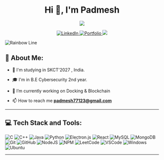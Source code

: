 <h1 align="center">Hi 👋, I'm Padmesh </h1>

<p align="center">
  <img src="https://readme-typing-svg.herokuapp.com/?lines=Hacker%20by%20day,%20defender%20by%20night%20🕵️‍♂️;Transforming%20vulnerabilities%20into%20strengths%20🛠️;&center=true&width=570&height=45" />
</p>

<p align="center">
  <a href="https://www.linkedin.com/in/">
    <img alt="LinkedIn" title="LinkedIn Profile" src="https://img.shields.io/badge/linkedin-%230077B5.svg?&style=for-the-badge&logo=linkedin&logoColor=white">
  </a>
  <a href="https://github.com/padmesh6119">
    <img alt="Portfolio" title="Portfolio" src="https://img.shields.io/badge/Portfolio-%23000000.svg?style=for-the-badge&logo=firefox&logoColor=#FF7139"/>
  </a>
  <a href="https://www.instagram.com/i.m_padmesh">
  <img src="https://img.shields.io/badge/Instagram-E4405F?style=for-the-badge&logo=instagram&logoColor=white" />
  </a>
</p>

![Rainbow Line](https://user-images.githubusercontent.com/73097560/115834477-dbab4500-a447-11eb-908a-139a6edaec5c.gif)

## 💫 **About Me:**

- 🏫 I'm studying in SKCT'2027 , India.

- 🎓 I'm in B.E Cybersecurity 2nd year.

- 🌱 I’m currently working on Docking & Blockchain

- 📫 How to reach me [**padmesh77123@gmail.com**](mailto:jejo205713@gmail.com)

---

## 💻 **Tech Stack and Tools:**

![C](https://img.shields.io/badge/c-%2300599C.svg?style=for-the-badge&logo=c&logoColor=white)
![C++](https://img.shields.io/badge/c++-%2300599C.svg?style=for-the-badge&logo=c%2B%2B&logoColor=white)
![Java](https://img.shields.io/badge/java-%23ED8B00.svg?style=for-the-badge&logo=openjdk&logoColor=white)
![Python](https://img.shields.io/badge/python-3670A0?style=for-the-badge&logo=python&logoColor=ffdd54)
![Electron.js](https://img.shields.io/badge/Electron-2A2D38?style=for-the-badge&logo=Electron&logoColor=lightblue)
![React](https://img.shields.io/badge/react-%2320232a.svg?style=for-the-badge&logo=react&logoColor=%2361DAFB)
![MySQL](https://img.shields.io/badge/mysql-%2300f.svg?style=for-the-badge&logo=mysql&logoColor=white)
![MongoDB](https://img.shields.io/badge/MongoDB-%234ea94b.svg?style=for-the-badge&logo=mongodb&logoColor=white)
![Git](https://img.shields.io/badge/git-%23F05033.svg?style=for-the-badge&logo=git&logoColor=white)
![GitHub](https://img.shields.io/badge/github-%23121011.svg?style=for-the-badge&logo=github&logoColor=white)
![NodeJS](https://img.shields.io/badge/node.js-6DA55F?style=for-the-badge&logo=node.js&logoColor=white)
![NPM](https://img.shields.io/badge/NPM-%23CB3837.svg?style=for-the-badge&logo=npm&logoColor=white)
![LeetCode](https://img.shields.io/badge/LeetCode-000000?style=for-the-badge&logo=LeetCode&logoColor=#d16c06)
![VSCode](https://img.shields.io/badge/Vs_Code-0078D4?style=for-the-badge&logo=visual%20studio%20code&logoColor=white")
![Windows](https://img.shields.io/badge/Windows-0078D6?style=for-the-badge&logo=windows&logoColor=white")
![Ubuntu](https://img.shields.io/badge/Ubuntu-000000?style=for-the-badge&logo=ubuntu&logoColor=white")

---
